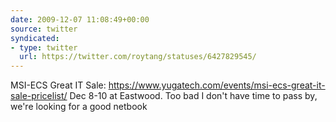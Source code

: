 ```yaml
---
date: 2009-12-07 11:08:49+00:00
source: twitter
syndicated:
- type: twitter
  url: https://twitter.com/roytang/statuses/6427829545/
---
```


MSI-ECS Great IT Sale: https://www.yugatech.com/events/msi-ecs-great-it-sale-pricelist/ Dec 8-10 at Eastwood. Too bad I don't have time to pass by, we're looking for a good netbook